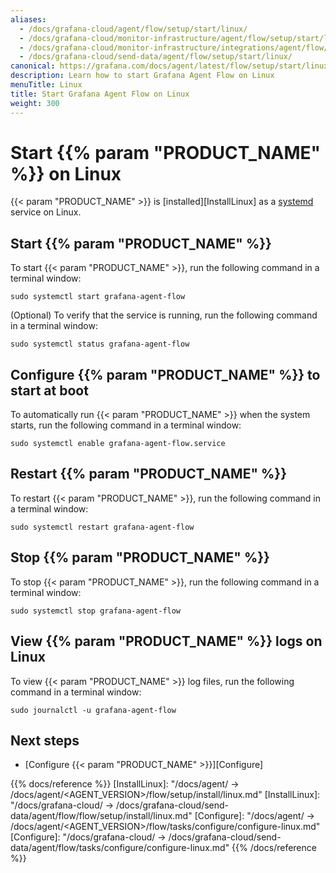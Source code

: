 ```yaml
---
aliases:
  - /docs/grafana-cloud/agent/flow/setup/start/linux/
  - /docs/grafana-cloud/monitor-infrastructure/agent/flow/setup/start/linux/
  - /docs/grafana-cloud/monitor-infrastructure/integrations/agent/flow/setup/start/linux/
  - /docs/grafana-cloud/send-data/agent/flow/setup/start/linux/
canonical: https://grafana.com/docs/agent/latest/flow/setup/start/linux/
description: Learn how to start Grafana Agent Flow on Linux
menuTitle: Linux
title: Start Grafana Agent Flow on Linux
weight: 300
---
```


# Start {{% param "PRODUCT_NAME" %}} on Linux

{{< param "PRODUCT_NAME" >}} is [installed][InstallLinux] as a [systemd][] service on Linux.

[systemd]: https://systemd.io/

## Start {{% param "PRODUCT_NAME" %}}

To start {{< param "PRODUCT_NAME" >}}, run the following command in a terminal window:

```shell
sudo systemctl start grafana-agent-flow
```

(Optional) To verify that the service is running, run the following command in a terminal window:

```shell
sudo systemctl status grafana-agent-flow
```

## Configure {{% param "PRODUCT_NAME" %}} to start at boot

To automatically run {{< param "PRODUCT_NAME" >}} when the system starts, run the following command in a terminal window:

```shell
sudo systemctl enable grafana-agent-flow.service
```

## Restart {{% param "PRODUCT_NAME" %}}

To restart {{< param "PRODUCT_NAME" >}}, run the following command in a terminal window:

```shell
sudo systemctl restart grafana-agent-flow
```

## Stop {{% param "PRODUCT_NAME" %}}

To stop {{< param "PRODUCT_NAME" >}}, run the following command in a terminal window:

```shell
sudo systemctl stop grafana-agent-flow
```

## View {{% param "PRODUCT_NAME" %}} logs on Linux

To view {{< param "PRODUCT_NAME" >}} log files, run the following command in a terminal window:

```shell
sudo journalctl -u grafana-agent-flow
```

## Next steps

- [Configure {{< param "PRODUCT_NAME" >}}][Configure]

{{% docs/reference %}}
[InstallLinux]: "/docs/agent/ -> /docs/agent/<AGENT_VERSION>/flow/setup/install/linux.md"
[InstallLinux]: "/docs/grafana-cloud/ -> /docs/grafana-cloud/send-data/agent/flow/flow/setup/install/linux.md"
[Configure]: "/docs/agent/ -> /docs/agent/<AGENT_VERSION>/flow/tasks/configure/configure-linux.md"
[Configure]: "/docs/grafana-cloud/ -> /docs/grafana-cloud/send-data/agent/flow/tasks/configure/configure-linux.md"
{{% /docs/reference %}}
